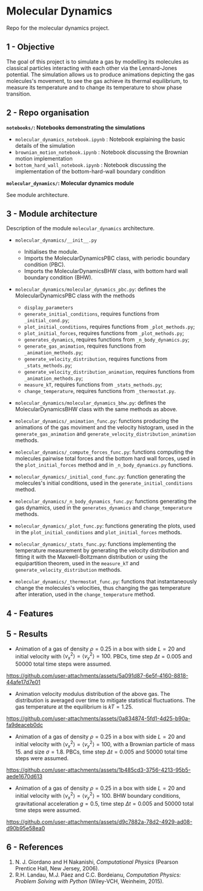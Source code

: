 # Molecular Dynamics
Repo for the molecular dynamics project.

## 1 - Objective

The goal of this project is to simulate a gas by modelling its molecules as classical particles interacting with each other via the Lennard-Jones potential. The simulation allows us to produce animations depicting the gas molecules's movement, to see the gas achieve its thermal equilibrium, to measure its temperature and to change its temperature to show phase transition. 

## 2 - Repo organisation

**`notebooks/`: Notebooks demonstrating the simulations**
- `molecular_dynamics_notebook.ipynb` : Notebook explaining the basic details of the simulation
- `brownian_motion_notebook.ipynb` : Notebook discussing the Brownian motion implementation
- `bottom_hard_wall_notebook.ipynb` : Notebook discussing the implementation of the bottom-hard-wall boundary condition

**`molecular_dynamics/`: Molecular dynamics module**

See module architecture.


## 3 - Module architecture

Description of the module `molecular_dynamics` architecture.

- `molecular_dynamics/__init__.py`
  - Initialises the module.
  - Imports the MolecularDynamicsPBC class, with periodic boundary condition (PBC).
  - Imports the MolecularDynamicsBHW class, with bottom hard wall boundary condition (BHW).

- `molecular_dynamics/molecular_dynamics_pbc.py`: defines the MolecularDynamicsPBC class with the methods
  -  `display_parameters`
  -  `generate_initial_conditions`, requires functions from `_initial_cond.py`; 
  -  `plot_initial_conditions`, requires functions from `_plot_methods.py`;
  -  `plot_initial_forces`, requires functions from `_plot_methods.py`;
  -  `generates_dynamics`, requires functions from `_n_body_dynamics.py`;
  -  `generate_gas_animation`, requires functions from `_animation_methods.py`;
  -  `generate_velocity_distribution`, requires functions from `_stats_methods.py`;
  -  `generate_velocity_distribution_animation`, requires functions from `_animation_methods.py`;
  -  `measure_kT`, requires functions from `_stats_methods.py`;
  -  `change_temperature`, requires functions from `_thermostat.py`.
- `molecular_dynamics/molecular_dynamics_bhw.py`: defines the MolecularDynamicsBHW class with the same methods as above.
- `molecular_dynamics/_animation_func.py`: functions producing the animations of the gas moviment and the velocity histogram, used in the `generate_gas_animation` and `generate_velocity_distribution_animation` methods.
- `molecular_dynamics/_compute_forces_func.py`: functions computing the molecules pairwise total forces and the bottom hard wall forces, used in the `plot_initial_forces` method and in `_n_body_dynamics.py` functions.
- `molecular_dynamics/_initial_cond_func.py`: function generating the molecules's initial conditions, used in the `generate_initial_conditions` method. 
- `molecular_dynamics/_n_body_dynamics_func.py`: functions generating the gas dynamics, used in the `generates_dynamics` and `change_temperature` methods.
- `molecular_dynamics/_plot_func.py`: functions generating the plots, used in the `plot_initial_conditions` and `plot_initial_forces` methods.
- `molecular_dynamics/_stats_func.py`: functions implementing the temperature measurement by generating the velocity distribution and fitting it with the Maxwell-Boltzmann distribution or using the equipartition theorem, used in the `measure_kT` and `generate_velocity_distribution` methods.
- `molecular_dynamics/_thermostat_func.py`: functions that instantaneously change the molecules's velocities, thus changing the gas temperature after interation, used in the `change_temperature` method.

## 4 - Features

## 5 - Results

- Animation of a gas of density $\rho = 0.25$ in a box with side $L = 20$ and initial velocity with $\langle v^2_x\rangle = \langle v^2_y\rangle = 100$. PBCs, time step $\Delta t = 0.005$ and $50000$ total time steps were assumed. 

https://github.com/user-attachments/assets/5a091d87-6e5f-4160-8818-44afe17d7e01

- Animation velocity modulus distribution of the above gas. The distribution is averaged over time to mitigate statistical fluctuations. The gas temperature at the equilibrium is $kT = 1.25$.

https://github.com/user-attachments/assets/0a834874-5fd1-4d25-b90a-fa9deaceb0dc

- Animation of a gas of density $\rho = 0.25$ in a box with side $L = 20$ and initial velocity with $\langle v^2_x\rangle = \langle v^2_y\rangle = 100$, with a Brownian particle of mass $15.$ and size $\sigma = 1.8$. PBCs, time step $\Delta t = 0.005$ and $50000$ total time steps were assumed. 

https://github.com/user-attachments/assets/1b485cd3-3756-4213-95b5-aede1670d613

- Animation of a gas of density $\rho = 0.25$ in a box with side $L = 20$ and initial velocity with $\langle v^2_x\rangle = \langle v^2_y\rangle = 100$. BHW boundary conditions, gravitational acceleration $g = 0.5$, time step $\Delta t = 0.005$ and $50000$ total time steps were assumed.

https://github.com/user-attachments/assets/d9c7882a-78d2-4929-ad08-d90b95e58ea0



## 6 - References

1. N. J. Giordano and H Nakanishi, *Computational Physics* (Pearson Prentice Hall, New Jersey, 2006).
2. R.H. Landau, M.J. Páez and C.C. Bordeianu, *Computation Physics: Problem Solving with Python* (Wiley-VCH, Weinheim, 2015). 

